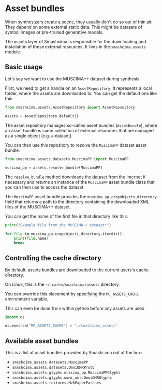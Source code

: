 # Asset bundles

When synthesizers create a scene, they usually don't do so out of thin air. They depend on some external static data. This might be datasets of symbol images or pre-trained generative models.

The assets layer of Smashcima is responsible for the downloading and installation of these external resources. It lives in the `smashcima.assets` module.


## Basic usage

Let's say we want to use the MUSCIMA++ dataset during synthesis.

First, we need to get a handle on an `AssetRepository`. It represents a local folder, where the assets are downloaded to. You can get the default one like this:

```py
from smashcima.assets.AssetRepository import AssetRepository

assets = AssetRepository.default()
```

The asset repository manages so-called asset bundles (`AssetBundle`), where an asset bundle is some collection of external resources that are managed as a single object (e.g. a dataset).

You can then use this repository to resolve the `MuscimaPP` dataset asset bundle:

```py
from smashcima.assets.datasets.MuscimaPP import MuscimaPP

muscima_pp = assets.resolve_bundle(MuscimaPP)
```

The `resolve_bundle` method downloads the dataset from the internet if necessary and returns an instance of the `MuscimaPP` asset bundle class that you can then use to access the dataset.

The `MuscimaPP` asset bundle provides the `muscima_pp.cropobjects_directory` field that returns a path to the directory containing the downloaded XML files of the MUSCIMA++ dataset.

You can get the name of the first file in that directory like this:

```py
print("Example file from the MUSCIMA++ dataset:")

for file in muscima_pp.cropobjects_directory.iterdir():
    print(file.name)
    break
```


## Controlling the cache directory

By default, assets bundles are downloaded to the current users's cache directory.

On Linux, this is the `~/.cache/smashcima/assets` directory.

You can override this placement by specifying the `MC_ASSETS_CACHE` environment variable.

This can even be done from within python before any assets are used:

```py
import os

os.environ["MC_ASSETS_CACHE"] = "./smashcima_assets"
```


## Available asset bundles

This is a list of asset bundles provided by Smashcima out of the box:

- `smashcima.assets.datasets.MuscimaPP`
- `smashcima.assets.datasets.OmniOMRProto`
- `smashcima.assets.glyphs.muscima_pp.MuscimaPPGlyphs`
- `smashcima.assets.glyphs.omni_omr.OmniOMRGlyphs`
- `smashcima.assets.textures.MzkPaperPatches`

